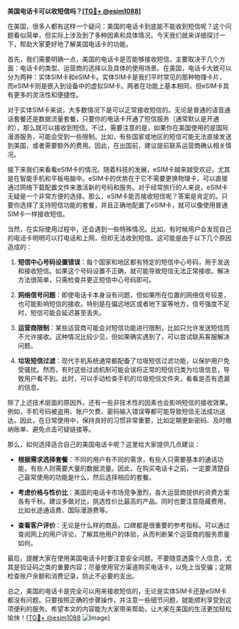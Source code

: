 **美国电话卡可以收短信吗？[[TG💪+ @esim1088](https://t.me/s/esim1088)]**

在美国，很多人都有这样一个疑问：美国的电话卡到底能不能收到短信呢？这个问题看似简单，但实际上涉及到了多种因素和具体情况。今天我们就来详细探讨一下，帮助大家更好地了解美国电话卡的功能。

首先，我们需要明确一点，美国的电话卡是否能够接收短信，主要取决于几个方面：电话卡的类型、运营商的选择以及具体的使用场景。在美国，电话卡大致可以分为两种：实体SIM卡和eSIM卡。实体SIM卡是我们平时常见的那种物理卡片，而eSIM卡则是嵌入到设备中的虚拟SIM卡。两者在功能上基本相同，但eSIM卡具有更多的灵活性和便捷性。

对于实体SIM卡来说，大多数情况下是可以正常接收短信的。无论是普通的语音通话套餐还是数据流量套餐，只要你的电话卡开通了短信服务（通常默认是开通的），那么就可以接收到短信。不过，需要注意的是，如果你在美国使用的是国际漫游服务，可能会受到一些限制。比如，有些国家或地区的短信可能无法直接发送到美国，或者需要额外的费用。因此，在出国前，建议提前联系运营商确认相关情况。

接下来我们来看看eSIM卡的情况。随着科技的发展，eSIM卡越来越受欢迎，尤其是在智能手机和平板电脑中。eSIM卡的优势在于它不需要更换物理卡，可以直接通过网络下载配置文件来激活新的号码和服务。对于经常旅行的人来说，eSIM卡无疑是一个非常方便的选择。那么，eSIM卡能否接收短信呢？答案是肯定的。只要你选择了支持短信功能的套餐，并且正确地配置了eSIM卡，就可以像使用普通SIM卡一样接收短信。

当然，在实际使用过程中，还会遇到一些特殊情况。比如，有时候用户会发现自己的电话卡明明可以打电话和上网，但却无法收到短信。这可能是由于以下几个原因造成的：

1. **短信中心号码设置错误**：每个国家和地区都有特定的短信中心号码，用于发送和接收短信。如果这个号码设置不正确，就可能导致短信无法正常接收。解决方法很简单，只需检查并更正短信中心号码即可。
   
2. **网络信号问题**：即使电话卡本身没有问题，但如果所在位置的网络信号较差，也可能影响短信的接收。特别是在偏远地区或者地下室等地方，信号强度不足时，短信可能会延迟甚至丢失。

3. **运营商限制**：某些运营商可能会对短信功能进行限制，比如只允许发送短信而不允许接收。这种情况比较少见，但如果确实遇到了，可以尝试联系客服解决问题。

4. **垃圾短信过滤**：现代手机系统通常都配备了垃圾短信过滤功能，以保护用户免受骚扰。然而，有时这些过滤机制可能会误将正常的短信归类为垃圾信息，导致用户看不到。此时，可以手动检查手机的垃圾短信文件夹，看看是否有遗漏的信息。

除了上述技术层面的原因外，还有一些非技术性的因素也会影响短信的接收效果。例如，手机号码被盗用、账户欠费、密码输入错误等都可能导致短信无法成功送达。因此，在日常使用中，保持良好的习惯非常重要，比如定期更新密码、及时缴纳账单、避免点击可疑链接等。

那么，如何选择适合自己的美国电话卡呢？这里给大家提供几点建议：

- **根据需求选择套餐**：不同的用户有不同的需求，有些人只需要基本的通话功能，有些人则需要大量的数据流量。因此，在购买电话卡之前，一定要清楚自己最常使用的功能是什么，然后选择相应的套餐。

- **考虑价格与性价比**：美国的电话卡市场竞争激烈，各大运营商提供的资费方案各有千秋。建议多做对比，挑选性价比最高的产品。同时也要注意隐藏费用，比如长途通话费、国际漫游费等。

- **查看客户评价**：无论是什么样的商品，口碑都是很重要的参考指标。可以通过查阅网上的用户评论，了解其他用户的体验，从而判断某个运营商的服务质量如何。

最后，提醒大家在使用美国电话卡时要注意安全问题。不要随意透露个人信息，尤其是验证码之类的重要内容；尽量使用官方渠道购买电话卡，以免上当受骗；定期检查账户余额和消费记录，防止不必要的支出。

总之，美国的电话卡是完全可以用来接收短信的，无论是实体SIM卡还是eSIM卡都没有问题。只要按照正确的步骤操作，并注意一些细节问题，就能顺利享受到这项便利的服务。希望本文的内容能为大家带来帮助，让大家在美国的生活更加轻松愉快！[[TG💪+ @esim1088](https://t.me/s/esim1088) ![Image](https://i.postimg.cc/4NQfJmqS/Snipaste-2025-05-13-00-14-12.png)]